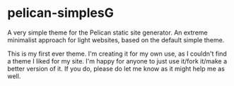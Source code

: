 # pelican-simplesG
A very simple theme for the Pelican static site generator.
An extreme minimalist approach for light websites, based on the default simple theme.

This is my first ever theme. I'm creating it for my own use, as I couldn't find a theme I liked for my site. I'm happy for anyone to just use it/fork it/make a better version of it. If you do, please do let me know as it might help me as well.

